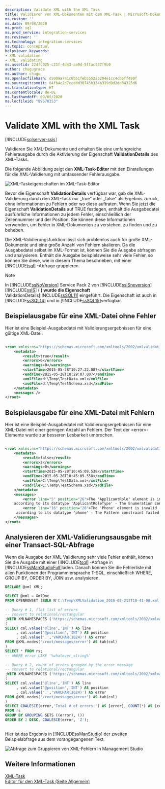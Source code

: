 ```yaml
---
description: Validate XML with the XML Task
title: Validieren von XML-Dokumenten mit dem XML-Task | Microsoft-Dokumentation
ms.custom: ''
ms.date: 09/08/2020
ms.prod: sql
ms.prod_service: integration-services
ms.reviewer: ''
ms.technology: integration-services
ms.topic: conceptual
helpviewer_keywords:
- XML validation
- XML, validating
ms.assetid: 224fc025-c21f-4d43-aa9d-5ffac337f9b0
author: chugugrace
ms.author: chugu
ms.openlocfilehash: d5009a7a1c0b51feb555223294e1cc4cb5ff490f
ms.sourcegitcommit: 04fb4c2d7ccddd30745b334b319d9d2dd34325d6
ms.translationtype: HT
ms.contentlocale: de-DE
ms.lasthandoff: 09/09/2020
ms.locfileid: "89570353"
---
```

# <a name="validate-xml-with-the-xml-task"></a>Validate XML with the XML Task

[!INCLUDE[sqlserver-ssis](../../includes/applies-to-version/sqlserver-ssis.md)]


  Validieren Sie XML-Dokumente und erhalten Sie eine umfangreiche Fehlerausgabe durch die Aktivierung der Eigenschaft **ValidationDetails** des XML-Tasks.  
  
 Die folgende Abbildung zeigt den **XML-Task-Editor** mit den Einstellungen für die XML-Validierung mit umfassender Fehlerausgabe.  
  
 ![XML-Taskeigenschaften im XML-Task-Editor](../../integration-services/control-flow/media/xmltaskproperties.jpg "XML-Taskeigenschaften im XML-Task-Editor")  
  
 Bevor die Eigenschaft **ValidationDetails** verfügbar war, gab die XML-Validierung durch den XML-Task nur „true“ oder „false“ als Ergebnis zurück, ohne Informationen zu Fehlern oder wo diese auftraten. Wenn Sie jetzt die Eigenschaft **ValidationDetails** auf TRUE festlegen, enthält die Ausgabedatei ausführliche Informationen zu jedem Fehler, einschließlich der Zeilennummer und der Position. Sie können diese Informationen verwenden, um Fehler in XML-Dokumenten zu verstehen, zu finden und zu beheben.  
  
 Die XML-Validierungsfunktion lässt sich problemlos auch für große XML-Dokumente und eine große Anzahl von Fehlern skalieren. Da die Ausgabedatei selbst im XML-Format ist, können Sie die Ausgabe abfragen und analysieren. Enthält die Ausgabe beispielsweise sehr viele Fehler, so können Sie diese, wie in diesem Thema beschrieben, mit einer [!INCLUDE[tsql](../../includes/tsql-md.md)] -Abfrage gruppieren.  
  
> [!NOTE]
>  In [!INCLUDE[ssNoVersion](../../includes/ssnoversion-md.md)] Service Pack 2 von [!INCLUDE[ssISnoversion](../../includes/ssisnoversion-md.md)] [!INCLUDE[ssIS](../../includes/ssis-md.md)] ( **) wurde die Eigenschaft** ValidationDetails[!INCLUDE[ssSQL11](../../includes/sssql11-md.md)] eingeführt. Die Eigenschaft ist auch in [!INCLUDE[ssSQL14](../../includes/sssql14-md.md)] und in [!INCLUDE[ssSQL15](../../includes/sssql15-md.md)]verfügbar.  
  
## <a name="sample-output-for-xml-thats-valid"></a>Beispielausgabe für eine XML-Datei ohne Fehler  
 Hier ist eine Beispiel-Ausgabedatei mit Validierungsergebnissen für eine gültige XML-Datei.  
  
```xml  
  
<root xmlns:ns="https://schemas.microsoft.com/xmltools/2002/xmlvalidation">  
    <metadata>  
        <result>true</result>  
        <errors>0</errors>  
        <warnings>0</warnings>  
        <startTime>2015-05-28T10:27:22.087</startTime>  
        <endTime>2015-05-28T10:29:07.007</endTime>  
        <xmlFile>d:\Temp\TestData.xml</xmlFile>  
        <xsdFile>d:\Temp\TestSchema.xsd</xsdFile>  
    </metadata>  
    <messages />  
</root>  
```  
  
## <a name="sample-output-for-xml-thats-not-valid"></a>Beispielausgabe für eine XML-Datei mit Fehlern  
 Hier ist eine Beispiel-Ausgabedatei mit Validierungsergebnissen für eine XML-Datei mit einer geringen Anzahl an Fehlern. Der Text der \<error>-Elemente wurde zur besseren Lesbarkeit umbrochen.  
  
```xml  
  
<root xmlns:ns="https://schemas.microsoft.com/xmltools/2002/xmlvalidation">  
    <metadata>  
        <result>false</result>  
        <errors>2</errors>  
        <warnings>0</warnings>  
        <startTime>2015-05-28T10:45:09.538</startTime>  
        <endTime>2015-05-28T10:45:09.558</endTime>  
        <xmlFile>C:\Temp\TestData.xml</xmlFile>  
        <xsdFile>C:\Temp\TestSchema.xsd</xsdFile>  
    </metadata>  
    <messages>  
        <error line="5" position="26">The 'ApplicantRole' element is invalid - The value 'wer3' is invalid  
    according to its datatype 'ApplicantRoleType' - The Enumeration constraint failed.</error>  
        <error line="16" position="28">The 'Phone' element is invalid - The value 'we3056666666' is invalid  
     according to its datatype 'phone' - The Pattern constraint failed.</error>  
    </messages>  
</root>  
```  
  
## <a name="analyze-xml-validation-output-with-a-transact-sql-query"></a>Analysieren der XML-Validierungsausgabe mit einer Transact-SQL-Abfrage  
 Wenn die Ausgabe der XML-Validierung sehr viele Fehler enthält, können Sie die Ausgabe mit einer [!INCLUDE[tsql](../../includes/tsql-md.md)] -Abfrage in [!INCLUDE[ssManStudioFull](../../includes/ssmanstudiofull-md.md)]laden. Danach können Sie die Fehlerliste mit allen Funktionen der Programmiersprache T-SQL, einschließlich WHERE, GROUP BY, ORDER BY, JOIN usw. analysieren.  
  
```sql  
DECLARE @xml XML;  
  
SELECT @xml = XmlDoc     
FROM OPENROWSET (BULK N'C:\Temp\XMLValidation_2016-02-212T10-41-00.xml', SINGLE_BLOB) AS Tab(XmlDoc);  
  
-- Query # 1, flat list of errors  
-- convert to relational/rectangular  
;WITH XMLNAMESPACES ('https://schemas.microsoft.com/xmltools/2002/xmlvalidation' AS ns), rs AS  
(  
SELECT col.value('@line','INT') AS line  
     , col.value('@position','INT') AS position  
     , col.value('.','VARCHAR(1024)') AS error  
FROM @XML.nodes('/root/messages/error') AS tab(col)  
)  
SELECT * FROM rs;  
-- WHERE error LIKE '%whatever_string%'  
  
-- Query # 2, count of errors grouped by the error message  
-- convert to relational/rectangular  
;WITH XMLNAMESPACES ('https://schemas.microsoft.com/xmltools/2002/xmlvalidation' AS ns), rs AS  
(  
SELECT col.value('@line','INT') AS line  
     , col.value('@position','INT') AS position  
     , col.value('.','VARCHAR(1024)') AS error  
FROM @XML.nodes('/root/messages/error') AS tab(col)  
)  
SELECT COALESCE(error,'Total # of errors:') AS [error], COUNT(*) AS [counter]  
FROM rs  
GROUP BY GROUPING SETS ((error), ())  
ORDER BY 2 DESC, COALESCE(error, 'Z');  
  
```  
  
 Hier ist das Ergebnis in [!INCLUDE[ssManStudio](../../includes/ssmanstudio-md.md)] der zweiten Beispielabfrage aus dem vorangegangenen Text.  
  
 ![Abfrage zum Gruppieren von XML-Fehlern in Management Studio](../../integration-services/control-flow/media/query-for-xml-errors.png "Abfrage zum Gruppieren von XML-Fehlern in Management Studio")  
  
## <a name="see-also"></a>Weitere Informationen  
 [XML-Task](../../integration-services/control-flow/xml-task.md)   
 [Editor für den XML-Task &#40;Seite Allgemein&#41;](../../integration-services/control-flow/xml-task-editor-general-page.md)  
  
  
